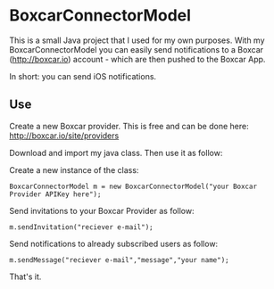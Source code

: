 BoxcarConnectorModel
====================

This is a small Java project that I used for my own purposes. With my BoxcarConnectorModel you can easily
send notifications to a Boxcar (http://boxcar.io) account - which are then pushed to the Boxcar App.

In short: you can send iOS notifications.

Use
---

Create a new Boxcar provider. This is free and can be done here: http://boxcar.io/site/providers

Download and import my java class. Then use it as follow:

Create a new instance of the class:

    BoxcarConnectorModel m = new BoxcarConnectorModel("your Boxcar Provider APIKey here");

Send invitations to your Boxcar Provider as follow:

    m.sendInvitation("reciever e-mail");

Send notifications to already subscribed users as follow:

    m.sendMessage("reciever e-mail","message","your name");

That's it.
